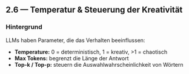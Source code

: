 ## 2.6 — Temperatur & Steuerung der Kreativität

### Hintergrund

LLMs haben Parameter, die das Verhalten beeinflussen:

- **Temperature:** 0 = deterministisch, 1 = kreativ, >1 = chaotisch
- **Max Tokens:** begrenzt die Länge der Antwort
- **Top-k / Top-p:** steuern die Auswahlwahrscheinlichkeit von Wörtern
